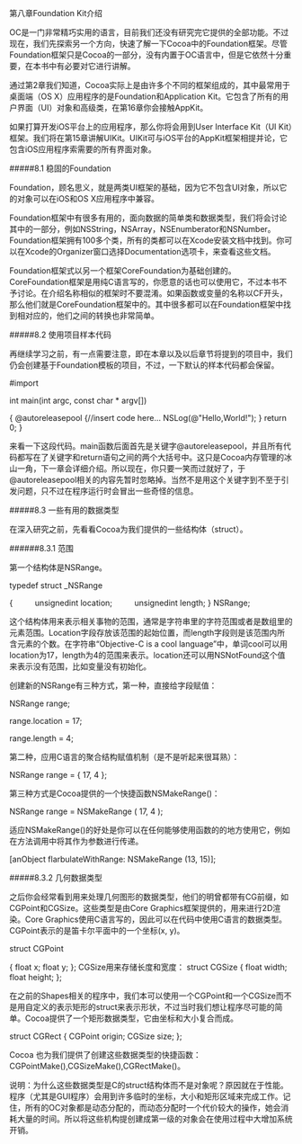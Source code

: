 第八章Foundation Kit介绍

OC是一门非常精巧实用的语言，目前我们还没有研究完它提供的全部功能。不过现在，我们先探索另一个方向，快速了解一下Cocoa中的Foundation框架。尽管Foundation框架只是Cocoa的一部分，没有内置于OC语言中，但是它依然十分重要，在本书中有必要对它进行讲解。

通过第2章我们知道，Cocoa实际上是由许多个不同的框架组成的，其中最常用于桌面端（OS X）应用程序的是Foundation和Application Kit。它包含了所有的用户界面（UI）对象和高级类，在第16章你会接触AppKit。

如果打算开发iOS平台上的应用程序，那么你将会用到User Interface Kit（UI Kit）框架。我们将在第15章讲解UIKit。UIKit可与iOS平台的AppKit框架相提并论，它包含iOS应用程序索需要的所有界面对象。

#####8.1 稳固的Foundation

Foundation，顾名思义，就是两类UI框架的基础，因为它不包含UI对象，所以它的对象可以在iOS和OS X应用程序中兼容。

Foundation框架中有很多有用的，面向数据的简单类和数据类型，我们将会讨论其中的一部分，例如NSString，NSArray，NSEnumberator和NSNumber。Foundation框架拥有100多个类，所有的类都可以在Xcode安装文档中找到。你可以在Xcode的Organizer窗口选择Documentation选项卡，来查看这些文档。

Foundation框架式以另一个框架CoreFoundation为基础创建的。CoreFoundation框架是用纯C语言写的，你愿意的话也可以使用它，不过本书不予讨论。在介绍名称相似的框架时不要混淆。如果函数或变量的名称以CF开头，那么他们就是CoreFoundation框架中的。其中很多都可以在Foundation框架中找到相对应的，他们之间的转换也非常简单。

#####8.2 使用项目样本代码

再继续学习之前，有一点需要注意，即在本章以及以后章节将提到的项目中，我们仍会创建基于Foundation模板的项目，不过，一下默认的样本代码都会保留。

#import 

int main(int argc, const char * argv[])

{
@autoreleasepool
{//insert code here...
NSLog(@"Hello,World!");
}
return 0;
}

来看一下这段代码。main函数后面首先是关键字@autoreleasepool，并且所有代码都写在了关键字和return语句之间的两个大括号中。这只是Cocoa内存管理的冰山一角，下一章会详细介绍。所以现在，你只要一笑而过就好了，于@autoreleasepool相关的内容先暂时忽略掉。当然不是用这个关键字到不至于引发问题，只不过在程序运行时会冒出一些奇怪的信息。

 

#####8.3 一些有用的数据类型

在深入研究之前，先看看Cocoa为我们提供的一些结构体（struct）。

######8.3.1 范围

第一个结构体是NSRange。

typedef struct _NSRange

{
         unsignedint location;
         unsignedint length;
} NSRange;

这个结构体用来表示相关事物的范围，通常是字符串里的字符范围或者是数组里的元素范围。Location字段存放该范围的起始位置，而length字段则是该范围内所含元素的个数。在字符串“Objective-C is a cool language”中，单词cool可以用location为17，length为4的范围来表示。location还可以用NSNotFound这个值来表示没有范围，比如变量没有初始化。

创建新的NSRange有三种方式，第一种，直接给字段赋值：

NSRange range;

range.location = 17;

range.length = 4;

第二种，应用C语言的聚合结构赋值机制（是不是听起来很耳熟）：

NSRange range = { 17, 4 };

第三种方式是Cocoa提供的一个快捷函数NSMakeRange()：

NSRange range = NSMakeRange ( 17, 4 );

适应NSMakeRange()的好处是你可以在任何能够使用函数的的地方使用它，例如在方法调用中将其作为参数进行传递。

[anObject flarbulateWithRange: NSMakeRange
(13, 15)];

#####8.3.2 几何数据类型

之后你会经常看到用来处理几何图形的数据类型，他们的明曾都带有CG前缀，如CGPoint和CGSize。这些类型是由Core Graphics框架提供的，用来进行2D渲染。Core Graphics使用C语言写的，因此可以在代码中使用C语言的数据类型。CGPoint表示的是笛卡尔平面中的一个坐标(x, y)。

struct CGPoint

{
float x;
float y;
};
CGSize用来存储长度和宽度：
struct CGSize
{
float width;
float height;
};

在之前的Shapes相关的程序中，我们本可以使用一个CGPoint和一个CGSize而不是用自定义的表示矩形的struct来表示形状，不过当时我们想让程序尽可能的简单。Cocoa提供了一个矩形数据类型，它由坐标和大小复合而成。

struct CGRect
{
CGPoint origin;
CGSize size;
};

Cocoa 也为我们提供了创建这些数据类型的快捷函数：CGPointMake(),CGSizeMake(),CGRectMake()。

说明：为什么这些数据类型是C的struct结构体而不是对象呢？原因就在于性能。程序（尤其是GUI程序）会用到许多临时的坐标，大小和矩形区域来完成工作。记住，所有的OC对象都是动态分配的，而动态分配时一个代价较大的操作，她会消耗大量的时间。所以将这些机构提创建成第一级的对象会在使用过程中大增加系统开销。
